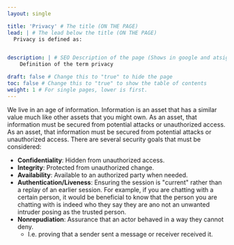 ```yaml
---
layout: single

title: 'Privacy' # The title (ON THE PAGE)
lead: | # The lead below the title (ON THE PAGE)
  Privacy is defined as:


description: | # SEO Description of the page (Shows in google and atsign.dev search)
    Definition of the term privacy

draft: false # Change this to "true" to hide the page
toc: false # Change this to "true" to show the table of contents
weight: 1 # For single pages, lower is first.
---
```


We live in an age of information. Information is an asset that has a similar value much like other assets that you might own. As an asset, that information must be secured from potential attacks or unauthorized access. As an asset, that information must be secured from potential attacks or unauthorized access. There are several security goals that must be considered:
  - **Confidentiality**: Hidden from unauthorized access.
  - **Integrity**: Protected from unauthorized change.
  - **Availability**: Available to an authorized party when needed.
  - **Authentication/Liveness**: Ensuring the session is "current" rather than a replay of an earlier session. For example, if you are chatting with a certain person, it would be beneficial to know that the person you are chatting with is indeed who they say they are ano not an unwanted intruder posing as the trusted person.
  - **Nonrepudiation**: Assurance that an actor behaved in a way they cannot deny.
    - I.e. proving that a sender sent a message or receiver received it.
